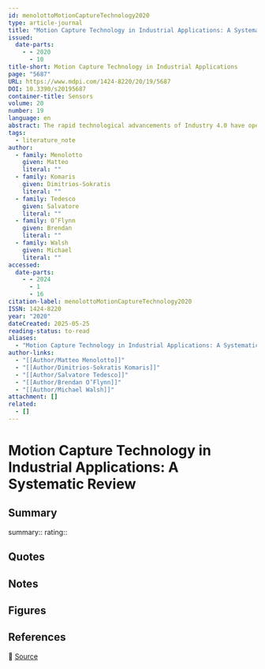 ```yaml
---
id: menolottoMotionCaptureTechnology2020
type: article-journal
title: "Motion Capture Technology in Industrial Applications: A Systematic Review"
issued:
  date-parts:
    - - 2020
      - 10
title-short: Motion Capture Technology in Industrial Applications
page: "5687"
URL: https://www.mdpi.com/1424-8220/20/19/5687
DOI: 10.3390/s20195687
container-title: Sensors
volume: 20
number: 19
language: en
abstract: The rapid technological advancements of Industry 4.0 have opened up new vectors for novel industrial processes that require advanced sensing solutions for their realization. Motion capture (MoCap) sensors, such as visual cameras and inertial measurement units (IMUs), are frequently adopted in industrial settings to support solutions in robotics, additive manufacturing, teleworking and human safety. This review synthesizes and evaluates studies investigating the use of MoCap technologies in industry-related research. A search was performed in the Embase, Scopus, Web of Science and Google Scholar. Only studies in English, from 2015 onwards, on primary and secondary industrial applications were considered. The quality of the articles was appraised with the AXIS tool. Studies were categorized based on type of used sensors, beneﬁciary industry sector, and type of application. Study characteristics, key methods and ﬁndings were also summarized. In total, 1682 records were identiﬁed, and 59 were included in this review. Twenty-one and 38 studies were assessed as being prone to medium and low risks of bias, respectively. Camera-based sensors and IMUs were used in 40% and 70% of the studies, respectively. Construction (30.5%), robotics (15.3%) and automotive (10.2%) were the most researched industry sectors, whilst health and safety (64.4%) and the improvement of industrial processes or products (17%) were the most targeted applications. Inertial sensors were the ﬁrst choice for industrial MoCap applications. Camera-based MoCap systems performed better in robotic applications, but camera obstructions caused by workers and machinery was the most challenging issue. Advancements in machine learning algorithms have been shown to increase the capabilities of MoCap systems in applications such as activity and fatigue detection as well as tool condition monitoring and object recognition.
tags:
  - literature_note
author:
  - family: Menolotto
    given: Matteo
    literal: ""
  - family: Komaris
    given: Dimitrios-Sokratis
    literal: ""
  - family: Tedesco
    given: Salvatore
    literal: ""
  - family: O’Flynn
    given: Brendan
    literal: ""
  - family: Walsh
    given: Michael
    literal: ""
accessed:
  date-parts:
    - - 2024
      - 1
      - 16
citation-label: menolottoMotionCaptureTechnology2020
ISSN: 1424-8220
year: "2020"
dateCreated: 2025-05-25
reading-status: to-read
aliases:
  - "Motion Capture Technology in Industrial Applications: A Systematic Review"
author-links:
  - "[[Author/Matteo Menolotto]]"
  - "[[Author/Dimitrios-Sokratis Komaris]]"
  - "[[Author/Salvatore Tedesco]]"
  - "[[Author/Brendan O’Flynn]]"
  - "[[Author/Michael Walsh]]"
attachment: []
related:
  - []
---
```


# Motion Capture Technology in Industrial Applications: A Systematic Review

## Summary
summary::
rating::

## Quotes

## Notes

## Figures

## References

🔗 [Source](https://www.mdpi.com/1424-8220/20/19/5687)


